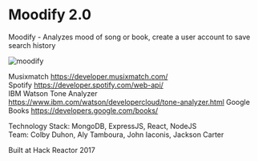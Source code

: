 # Moodify 2.0

Moodify - Analyzes mood of song or book, create a user account to save search history

![moodify](https://thumbs.gfycat.com/GorgeousBlushingGalapagosdove-size_restricted.gif)

Musixmatch https://developer.musixmatch.com/ <br />
Spotify https://developer.spotify.com/web-api/ <br />
IBM Watson Tone Analyzer https://www.ibm.com/watson/developercloud/tone-analyzer.html
Google Books https://developers.google.com/books/


Technology Stack: MongoDB, ExpressJS, React, NodeJS <br>
Team: Colby Duhon, Aly Tamboura, John Iaconis, Jackson Carter

Built at Hack Reactor 2017
